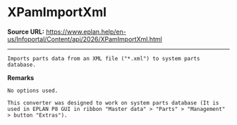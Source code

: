 # XPamImportXml

**Source URL:** https://www.eplan.help/en-us/Infoportal/Content/api/2026/XPamImportXml.html

---

```
Imports parts data from an XML file ("*.xml") to system parts database.
```

  

**Remarks**

```
No options used.
```

```
This converter was designed to work on system parts database (It is used in EPLAN P8 GUI in ribbon "Master data" > "Parts" > "Management" > button "Extras").
```